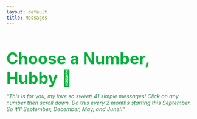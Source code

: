 ```yaml
---
layout: default
title: Messages
---
```


<h2 style="font-size: 42px; color: #00B03B; margin-bottom: 10px;">Choose a Number, Hubby 💚</h2>
<p style="font-style: italic; color: #32874E;">“This is for you, my love so sweet! 41 simple messages! Click on any number then scroll down. Do this every 2 months starting this September. So it'll September, December, May, and June!!”</p>

<div class="grid" id="button-grid"></div>
<div id="message-box"></div>

<style>
  .grid {
    display: flex;
    flex-wrap: wrap;
    justify-content: center;
    gap: 12px;
    max-width: 900px;
    margin: auto;
  }

  .number-button {
    font-size: 28px;
    margin: 10px;
    padding: 20px 0;
    width: 100px;
    border: none;
    border-radius: 12px;
    cursor: pointer;
    color: white;
    transition: transform 0.2s;
    text-align: center;
  }

  .number-button:hover {
    transform: scale(1.08);
    box-shadow: 0 0 10px #00B03B;
  }

  #message-box {
    margin-top: 30px;
    font-size: 28px;
    font-style: italic;
    font-weight: 500;
    color: #98D7A5;
    min-height: 60px;
    padding: 20px;
    line-height: 1.6;
    opacity: 1;
    transition: opacity 0.3s ease;
  }
</style>

<script>
  const messages = {
    1: "Hi hubby! This is number 1. Have you been choosing the numbers in a chronological order or just randomly? I want you to listen to So High School. Imagine me singing it with my guitar. Maybe put your favorite lyrics on your post next time? Waaa binaon ka metten. I love you MWAH!",
    2: "I know this is random but you picked number 2 and that's the number of kids I want, hubby! So, I'll ask you to just randomly send me a number in my email, my my tiktok, my messenger or anywhere hubby. Don't give me context, put a number then send. It better not be more than 2 grrrrrr.",
    3: "Aaaa 3!! Hmm for the remaining time of the day, I want you to rest. But before you do, read the 76th chapter of your written story about us. Tell me about it? You never gave it to me hubby waaa but you know I'm psychic so I know it already. 😏",
    4: "How are you there? How's the Weather, hubby? I bet it's dry season cause I'm psychic and it's winter here when you picked this. Let me know if I'm right!! hehe. Ingat ka love ko, take care of yourself from the heat or from the rain. Mostly heat cause it's dry season and I'm psychic MHWAHHAWHAHAH.",
    5: "Hubby, hubby! This is your reminder to process your passport by the time you're 18. It will expire after ten years and I bet you'll already be with me before that happens. Better do it during vacation so you won't have much hassle and worries from school, yes? Once it's processed, set it aside!! I'm really excited to see you, hubby.",
    6: "I wrote this one just so you can remind your mermaid husband to go to the beach. Tell him to carve your names on a shell and let the ocean witness it. That way, your love for each other will be deeper than the depths of it. Maybe you want to do that as well my gorgeous pearl. I love you!",
    7: "Hubbyy since you picked 7, I bet it's a full moon. Stare at the moon tonight if it's visible where you are. Talk to it like you're talking to me. I'm on the other side of the world howling at it, my vampire. Close your eyes and say your wish hubby. Maybe our reunion? The moon listens to a longing, lonely heart, she always does.",
    8: "If you picked this number, it's telling me that you should cook yourself some noodles. DON'T put all the seasonings though! Be careful of your health my love.",
    9: "Hi hubby!! Do you still want to pursue dentistry or are you already on the pursuit of it? Maybe you're already a dentist while reading this! Which ever it is, I'm so proud of you! I'm always proud of my hubby. This is your Mr. Laciste speaking and giving you a kiss. MWAH",
    10: "'Letters side by side. An unchanged fate or a sign? Both! And time has tried.' Hubby, I wrote this simple haiku at a random 7pm where you said you'll eat and you'll make it quick hehe. Aaaa you're taking a bit long, my love. This haiku is about us, how Y and Z are beside on another and time may test what we have, but we won't give up, right? MWAH",
    11: " And as an honor to eleven, this is January 1, 2025 or 1/1/2025. My journal says 'the highlight for today is hubby Thirst trapping.' I told you this one time, and I quote the ending of my entry for that day; 'More memories to come Z'. It was the greatest way to start a year! I was so in love and I just wanted to love you everyday.",
    12: "Just here to remind you to wear the ring I gave you while your lucky charm (me) is not yet with you. Bring your ring everywhere, bring your hubby everywhere you go please. Like I always say, keep me close to you. Beside you and beside your heart.",
    13: "Technically I did the first pet question but put it in a higher number but depends which one you come across. Here's another pet question, my love and since it's Taylor Swift's favorite number, I have a cat question! Sooo me want 1 cat only na, yeaa. Now, I want you to decide if you want an orange tabby cat or we'll just trust the CDS 'cat distribution system' to give us any?",
    14: "Do you still have the rocks you collected the first time we went out together? Remember running away from the geese? You're so cute hehe. The photo I took of you is still my phones wallpaper, hubby. I'll never remove it. Duray pay maperdi detoy cellphone kon nga crack crack pay ketdin. Duray sabali to nga phone'n, isu latta ti wallpaper ko kasi it was our first time going out together. Us, only us together. I love you!!",
    15: "Your witchy and psychic hubby knows you're reading this right know and he wants to give you a kiss. Here's my mwah mwah https://drive.google.com/file/d/11obl6uTBY9WhmMp9bPf91k2-9yO0jkHE/view?usp=drivesdk.",
    16: "Hey! Eiram on the keyboard. Let me remind you to fix your mess up! No procrastinating alrighty? Get things done! Nyenyenye blehhh... Uhm, I love you hubby waaaa no no bipolar.",
    17: "Arf arf, hubby you want want golden retriever latta or there's another breed you want na? Tell me tell me cause me agree to whatever you want! Basta we'll have a cute cute doggie.",
    18: "Ahh, eighteen. The age I turn to the year I'm writing and making this. Hubby, do something special for me once you chose this. I want you to go outside and take the prettiest flower you can find that will look best if it's in my ear. Haan lang nga picture mo makitak ah!! You're my pretty flower—the prettiest in my eyessss! MWAH MWAH MWAH",
    19: "My birthday number! Hubby, you're always in my affirmations, manifestations, and my gratitudes to the universe. You are so special that you're the only thing I ask for during the celebration of my birth. I'm really grateful to have you, Zy!",
    20: "Hubby, I know you don't love Filipino shows, movies, songs, and whatnot but watch Miss Granny starred by Sarah Geronimo. I promise you, it's a great movie! Let's rewatch it together soon! Make it a movie night as well! A time for you to rest. I love you!",
    21: "We're almost together hubby. The day we'll be with each other is near. I'd like to know what'd be the first thing you say or do the second you see me so I can keep my hopes up for that day. Tell me please, I want to know.",
    22: "Do you ever believe in magic? If you ask me, I'd say yes. I've always believed in magic as a child. I think magic is an imagination that can manifest in this lifetime as long as it is nurtured with belief, reality, and your heart. 'Got to believe in magic' by David Pomeranz strengthened that perspective of mine. Have a listen hubby, not to make you believe in magic lol but just to have some faith in the universe because the universe led us to each other. That's such a magical thing.",
    23: "This'll just be a short message hubby. Write your favorite moment with me on your journal or your phone's notes. I always ask you to never forget me and through this, hopefully you won't forget my love for you. I love you so much, Zy!",
    24: "Have you read the first one I wrote about the moon, my vampire? If not, then now you know! Let me guess, it's a crescent moon right now hmm? Waaa I don't care. Whatever the phase the moon is, I howl you name to it every night. I'd love you for a thousand years, hubby. I won't get tired wishing at the moon for the day we'll say our vows.",
    25: "Idk about you but I think you should definitely rewatch Chick Girls again. Go laugh out loud! Be with your family or your friends or whoever you feel comfortable with—maybe alone? Laughter is the best medicine eh? Watch well, hubby!!",
    26: "By the moment you're reading this, I want you to know that I talk about you to lots of people. To my new friends, my coworkers, my classmates, my professors, and of course, the family members I trust. I wish you do the same, hubby. I love you so much. Know who to trust, yes? You must choose the right people to surround yourself with. Take care of yourself. Mwah",
    27: "Bonjour mon amour. Ton hubby t'aime! Put anything french in your notes if you see this. I already stopped learning because uhm yeaaa boring.. I don't even like french fries and that's not even french btw. The only good thing they've created was Miraculous ladybug and even that has turned bad after the first 3 seasons. BUT OH I love croissants of course. mwah mwah croissant!",
    28: "This one's your birth day number! How old are you na hubby? Has it been months, years or a decade when you chode this number? No matter the day, it's never too late to say that I love you and I still and will always do. I won't convince myself anymore that there's gonna be another life to have you. I won't convince myself that they'll be a story of another us because even in this lifetime, you'll have me.",
    29: "",
    30: "Hmmm.. Hubby ko! I want you to describe how we'll spend our first day together here in Canada. Be very very specific. Do your research about our place! I want to hear your whole plan and I'll make it happen 100%. Put it on email and send it once you find the time to do so. it's yajlaciste@gmail.com hubby loves",
    31: "This number is instructing you to tell your hubby to bakes some cookies. It's your hubby's first time baking and ALONE but it would definitely remind him of his sweet Zy. Give him a call as well if you can! I hope you can.. I'm sure you can so do it!",
    32: "Do you still have our photo booth photos? It's alright if not hubby but I hope you do just in case I lose mine. Keep it safe and soon, we'll hang those in our refrigerator that'll be filled with magnets of our adventures in the world.",
    33: "Hubby, I've always felt we weren't so close. Clearly cause it seems we hid secrets from each other. Can we please change that? You're my family and I want you to know everything about me. Promise me that once we're together, we'll be close than the sun is to mercury or how the moon is to the earth, yeaaa? Hehe mwah",
    34: "Are you excited hubby? You cooking dinner and me helping but actually bothering you. Then me wash wash dishes while you hug me from behind. I'm already picturing all these cute and fun things we'll do in our home. Patience is a virtue which I'm sure is!! I'll learn how to be patient for you hubby.",
    35: "This number just looks hmm uneasy to me so if you chose this, I want you to take a moment to clear your mind hubby. Put a 10 minute timer on your phone and just close your eyes. You can be in bed, you can be sitting, standing, basta anywhere SAFE!! Just close your eyes the whole time and when the timer runs out, jot down in a paper everything that came through. Do you feel better hubby? I want to know. I don't need any details of what's bothering you if you don't want to share. Only how you felt after wtiting.",
    36: "Hey hubby, I hope that you won't get tired of opening one number every 2 months and I also hope that you appreciate me for creating this for you. I'm trying so hard to finish this just before my flight to Canada and that's in 3 hours na. I really don't want you to forget me that's why I created this. Don't get tired please and don't open in advance! Open only on March, June, September and December, yes? HEHEHE I'LL TRUST YOU ON THAT",
    37: "Aaa I think there's too many of these which I made about moon. This time, try to name a constellation hubby. Hopefully you read this at June because if you did, try to look for my zodiac Scorpius at 8pm. It's pretty easy to spot, hubby. Once you spot it, you can look for yours! Libra is right beside it. That's just like us. From alphabet to constellations. OH YOU AND ME ARE DESTINED WAAA. edi wow hehehe MWAH ZY",
    38: "I know this may sound psychotic but this number just screams 11 to me because 3+8 is 11 uhmmm.. Anyways, you know a good song that has 11 in the title? Not just one, but two! It's 'Eleven eleven' by Conan Gray. This song reminds me so much of you hubby and yes, I wish for you at eleven eleven like you do too.",
    39: "Not that I'm so politically aware but I'm sure this number is picked after elections already. So, I'm curious hubby are there new leaders already in the Philippines? How are they? Who's the president? How about the senators? I want you to be politically aware for our country.",
    40: "Send me a message please. I put this in such a far number because I don't want to sound desperate for you but I am. I never told you this but hubby, it hurts me that it seems like you won't even miss me at all the last time I saw you. I know you were sick but you didn't even bother to give me a hug. Siak pay ti immay nga immarakop kanyam. For 5 weeks before that day, it seems like you were doing good, sooo good without me and I was happy for you but I was jealous cause I couldn't do the same. So please hubby, send me a message. Ask me how I am because it hurts feeling like you don't care for me.",
    41: "And for the last number, I want to look back during the time I blasted these songs every night because I see you everyday in school. Both by Gracie Abrams btw. First is 'Close to You'. And then it shifted to 'Risk' the second Hugo told me that you like me kasi isu inbaga ni classmate mo and that gave me the courage to send you a message. How I miss those day, Zy. I can't turn back time but listening to those songs makes me tear and remember those days. Oh and that's why 'Risk' was the first full song I tried to learn in the guitar. The video on my story was just a practice btw waaa I swear I'm better now!! I love you so much my Zyann."
  };

  const grid = document.getElementById("button-grid");

  for (let i = 1; i <= 41; i++) {
    const button = document.createElement("button");
    button.innerText = i;
    button.className = "number-button";
    button.style.backgroundColor = `hsl(140, 50%, ${30 + i}%`;
    button.onclick = () => {
      const box = document.getElementById("message-box");
      box.style.opacity = 0;
      setTimeout(() => {
        box.innerText = messages[i] || "No message yet.";
        box.style.opacity = 1;
      }, 150);
    };
    grid.appendChild(button);
  }
</script>

